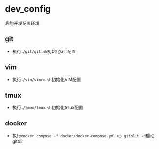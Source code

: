 # dev_config
我的开发配置环境

## git
* 执行`./git/git.sh`初始化GIT配置

## vim
* 执行`./vim/vimrc.sh`初始化VIM配置

## tmux
* 执行`./tmux/tmux.sh`初始化tmux配置

## docker
* 执行`docker compose -f docker/docker-compose.yml up gitblit -d`启动gitblit
